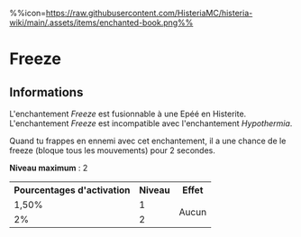 %%icon=https://raw.githubusercontent.com/HisteriaMC/histeria-wiki/main/.assets/items/enchanted-book.png%%
# Freeze 

## Informations 
L'enchantement *Freeze* est fusionnable à une Epéé en Histerite. L'enchantement *Freeze* est incompatible avec l'enchantement *Hypothermia*.


Quand tu frappes en ennemi avec cet enchantement, il a une chance de le freeze (bloque tous les mouvements) pour 2 secondes.


**Niveau maximum** : 2

<table>
  <tr>
    <th>Pourcentages d'activation</th>
    <th>Niveau</th>
    <th>Effet</th>
  </tr>
  <tr>
    <td>1,50%</td>
    <td>1</td>
    <td rowspan="2">Aucun</td>
  </tr>
  <tr>
    <td>2%</td>
    <td>2</td>
  </tr>
</table>